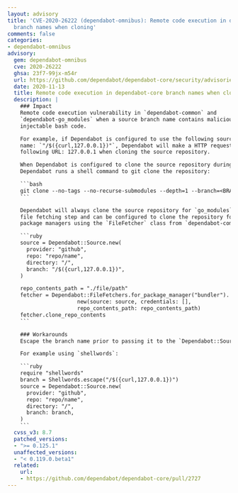 ```yaml
---
layout: advisory
title: 'CVE-2020-26222 (dependabot-omnibus): Remote code execution in dependabot-core
  branch names when cloning'
comments: false
categories:
- dependabot-omnibus
advisory:
  gem: dependabot-omnibus
  cve: 2020-26222
  ghsa: 23f7-99jx-m54r
  url: https://github.com/dependabot/dependabot-core/security/advisories/GHSA-23f7-99jx-m54r
  date: 2020-11-13
  title: Remote code execution in dependabot-core branch names when cloning
  description: |
    ### Impact
    Remote code execution vulnerability in `dependabot-common` and
    `dependabot-go_modules` when a source branch name contains malicious
    injectable bash code.

    For example, if Dependabot is configured to use the following source branch
    name: `"/$({curl,127.0.0.1})"`, Dependabot will make a HTTP request to the
    following URL: 127.0.0.1 when cloning the source repository.

    When Dependabot is configured to clone the source repository during an update,
    Dependabot runs a shell command to git clone the repository:

    ```bash
    git clone --no-tags --no-recurse-submodules --depth=1 --branch=<BRANCH> --single-branch <GITHUB_REPO_URL> repo/contents/path
    ```

    Dependabot will always clone the source repository for `go_modules` during the
    file fetching step and can be configured to clone the repository for other
    package managers using the `FileFetcher` class from `dependabot-common`.

    ```ruby
    source = Dependabot::Source.new(
      provider: "github",
      repo: "repo/name",
      directory: "/",
      branch: "/$({curl,127.0.0.1})",
    )

    repo_contents_path = "./file/path"
    fetcher = Dependabot::FileFetchers.for_package_manager("bundler").
                      new(source: source, credentials: [],
                      repo_contents_path: repo_contents_path)
    fetcher.clone_repo_contents
    ```

    ### Workarounds
    Escape the branch name prior to passing it to the `Dependabot::Source` class.

    For example using `shellwords`:

    ```ruby
    require "shellwords"
    branch = Shellwords.escape("/$({curl,127.0.0.1})")
    source = Dependabot::Source.new(
      provider: "github",
      repo: "repo/name",
      directory: "/",
      branch: branch,
    )
    ```
  cvss_v3: 8.7
  patched_versions:
  - ">= 0.125.1"
  unaffected_versions:
  - "< 0.119.0.beta1"
  related:
    url:
    - https://github.com/dependabot/dependabot-core/pull/2727
---
```

